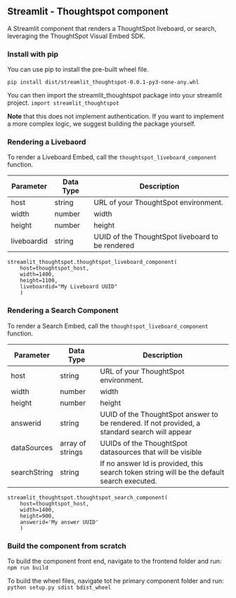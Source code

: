 ## Streamlit - Thoughtspot component

A Streamlit component that renders a ThoughtSpot liveboard, or search, leveraging the ThoughtSpot Visual Embed SDK.


### Install with pip

You can use pip to install the pre-built wheel file.

``` pip install dist/streamlit_thoughtspot-0.0.1-py3-none-any.whl ```

You can then import the streamlit_thoughtspot package into your streamlit project.
``` import streamlit_thoughtspot ```

**Note** that this does not implement authentication. If you want to implement a more complex logic, we suggest building the package yourself.

### Rendering a Livebaord
To render a Liveboard Embed, call the `thoughtspot_liveboard_component` function.

| Parameter | Data Type | Description |
| ------------- | ------------- | ------------- |
| host | string | URL of your ThoughtSpot environment. |
| width | number | width |
| height | number | height |
| liveboardid | string | UUID of the ThoughtSpot liveboard to be rendered |


```
streamlit_thoughtspot.thoughtspot_liveboard_component(
    host=thoughtspot_host,
    width=1400,
    height=1100,
    liveboardid="My Liveboard UUID"
    )
```


### Rendering a Search Component

To render a Search Embed, call the `thoughtspot_liveboard_component` function.

| Parameter | Data Type | Description |
| ------------- | ------------- | ------------- |
| host | string | URL of your ThoughtSpot environment. |
| width | number | width |
| height | number | height |
| answerid | string | UUID of the ThoughtSpot answer to be rendered. If not provided, a standard search will appear |
| dataSources | array of strings | UUIDs of the ThoughtSpot datasources that will be visible |
| searchString | string | If no answer Id is provided, this search token string will be the default search executed.|

```
streamlit_thoughtspot.thoughtspot_search_component(
    host=thoughtspot_host,
    width=1400,
    height=900,
    answerid='My answer UUID'
    )
```





### Build the component from scratch

To build the component front end, navigate to the frontend folder and run:
``` npm run build ```

To build the wheel files, navigate tot he primary component folder and run:
``` python setup.py sdist bdist_wheel ```

